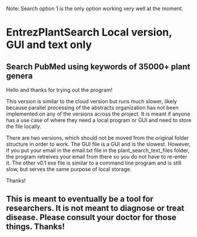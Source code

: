 Note: Search option 1 is the only option working very well at the moment.

# EntrezPlantSearch Local version, GUI and text only
## Search PubMed using keywords of 35000+ plant genera

Hello and thanks for trying out the program!

This version is similar to the cloud version but runs much slower, likely because parallel processing of the abstracts organization has not been implemented on any of the versions across the project. It is meant if anyone has a use case of where they need a local program or GUI and need to store the file locally. 

There are two versions, which should not be moved from the original folder structure in order to work. The GUI file is a GUI and is the slowest. However, if you put your email in the email.txt file in the plant_search_text_files folder, the program retreives your email from there so you do not have to re-enter it. The other v0.1 exe file is similar to a command line program and is still slow, but serves the same purpose of local storage.

Thanks!



## This is meant to eventually be a tool for researchers. It is not meant to diagnose or treat disease. Please consult your doctor for those things. Thanks!
